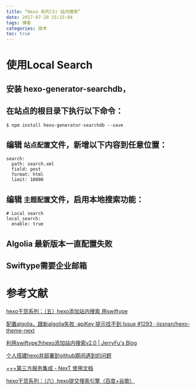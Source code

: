 ```yaml
---
title: “Hexo 系列(5) 站内搜索”
date: 2017-07-20 15:15:04
tags: 博客
categories: 技术
toc: true
---
```


# 使用Local Search 

## 安装 hexo-generator-searchdb，

## 在站点的根目录下执行以下命令：  
  ```$ npm install hexo-generator-searchdb --save```

## 编辑 `站点配置`文件，新增以下内容到任意位置：

```
search:
  path: search.xml
  field: post
  format: html
  limit: 10000
```

## 编辑 `主题配置`文件，启用本地搜索功能：

```
# Local search
local_search:
  enable: true
```

## Algolia 最新版本一直配置失败

## Swiftype需要企业邮箱

# 参考文献

[hexo干货系列：（五）hexo添加站内搜索 用swiftype ](http://tengj.github.io/2016/03/11/hexo5Swiftype/)

[配置algolia，跟新algolia失败 ·apiKey  提示找不到 Issue #1293 · iissnan/hexo-theme-next](https://github.com/iissnan/hexo-theme-next/issues/1293)

[利用swiftype为hexo添加站内搜索v2.0 | JerryFu&#39;s Blog](http://www.jerryfu.net/post/search-engine-for-hexo-with-swiftype-v2.html)

[个人搭建hexo并部署到github期间遇到的问题](http://lijialalala.github.io/2016/04/05/hexoxo-usage/)

[+++第三方服务集成 - NexT 使用文档](http://theme-next.iissnan.com/third-party-services.html#search-system)

[hexo干货系列：（六）hexo提交搜索引擎（百度+谷歌）](http://tengj.github.io/2016/03/14/hexo6seo/)

